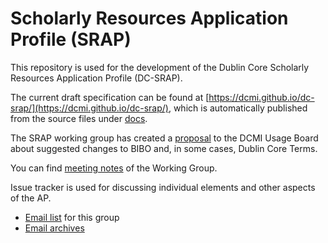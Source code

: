 # Scholarly Resources Application Profile (SRAP)

This repository is used for the development of the Dublin Core Scholarly Resources Application Profile (DC-SRAP).

The current draft specification can be found at [https://dcmi.github.io/dc-srap/](https://dcmi.github.io/dc-srap/), which is automatically published from the source files under [docs](docs).

The SRAP working group has created a [proposal](srap-proposal.md) to the DCMI Usage Board about suggested changes to BIBO and, in some cases, Dublin Core Terms.

You can find [meeting notes](meetings/) of the Working Group.

Issue tracker is used for discussing individual elements and other aspects of the AP.

* [Email list](https://lists.dublincore.org/mailman/listinfo/dc-srap) for this group
* [Email archives](https://lists.dublincore.org/pipermail/dc-srap/)

